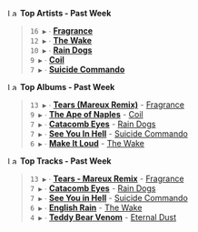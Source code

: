 <!--START_LASTFM_ARTISTS:{"period": "7day", "rows": 5}-->
<a href="https://last.fm" target="_blank"><img src="https://user-images.githubusercontent.com/17434202/215290617-e793598d-d7c9-428f-9975-156db1ba89cc.svg" alt="Last.fm Logo" width="18" height="13"/></a> **Top Artists - Past Week**

> `16 ▶️` ∙ **[Fragrance](https://www.last.fm/music/Fragrance)**<br/>
> `12 ▶️` ∙ **[The Wake](https://www.last.fm/music/The+Wake)**<br/>
> `10 ▶️` ∙ **[Rain Dogs](https://www.last.fm/music/Rain+Dogs)**<br/>
> `9 ▶️` ∙ **[Coil](https://www.last.fm/music/Coil)**<br/>
> `7 ▶️` ∙ **[Suicide Commando](https://www.last.fm/music/Suicide+Commando)**<br/>
<!--END_LASTFM_ARTISTS-->

<!--START_LASTFM_ALBUMS:{"period": "7day", "rows": 5}-->
<a href="https://last.fm" target="_blank"><img src="https://user-images.githubusercontent.com/17434202/215290617-e793598d-d7c9-428f-9975-156db1ba89cc.svg" alt="Last.fm Logo" width="18" height="13"/></a> **Top Albums - Past Week**

> `13 ▶️` ∙ **[Tears (Mareux Remix)](https://www.last.fm/music/Fragrance/Tears+(Mareux+Remix))** - [Fragrance](https://www.last.fm/music/Fragrance)<br/>
> `9 ▶️` ∙ **[The Ape of Naples](https://www.last.fm/music/Coil/The+Ape+of+Naples)** - [Coil](https://www.last.fm/music/Coil)<br/>
> `7 ▶️` ∙ **[Catacomb Eyes](https://www.last.fm/music/Rain+Dogs/Catacomb+Eyes)** - [Rain Dogs](https://www.last.fm/music/Rain+Dogs)<br/>
> `7 ▶️` ∙ **[See You In Hell](https://www.last.fm/music/Suicide+Commando/See+You+In+Hell)** - [Suicide Commando](https://www.last.fm/music/Suicide+Commando)<br/>
> `6 ▶️` ∙ **[Make It Loud](https://www.last.fm/music/The+Wake/Make+It+Loud)** - [The Wake](https://www.last.fm/music/The+Wake)<br/>
<!--END_LASTFM_ALBUMS-->

<!--START_LASTFM_TRACKS:{"period": "7day", "rows": 5}-->
<a href="https://last.fm" target="_blank"><img src="https://user-images.githubusercontent.com/17434202/215290617-e793598d-d7c9-428f-9975-156db1ba89cc.svg" alt="Last.fm Logo" width="18" height="13"/></a> **Top Tracks - Past Week**

> `13 ▶️` ∙ **[Tears - Mareux Remix](https://www.last.fm/music/Fragrance/_/Tears+-+Mareux+Remix)** - [Fragrance](https://www.last.fm/music/Fragrance)<br/>
> `7 ▶️` ∙ **[Catacomb Eyes](https://www.last.fm/music/Rain+Dogs/_/Catacomb+Eyes)** - [Rain Dogs](https://www.last.fm/music/Rain+Dogs)<br/>
> `7 ▶️` ∙ **[See You in Hell](https://www.last.fm/music/Suicide+Commando/_/See+You+in+Hell)** - [Suicide Commando](https://www.last.fm/music/Suicide+Commando)<br/>
> `6 ▶️` ∙ **[English Rain](https://www.last.fm/music/The+Wake/_/English+Rain)** - [The Wake](https://www.last.fm/music/The+Wake)<br/>
> `4 ▶️` ∙ **[Teddy Bear Venom](https://www.last.fm/music/Eternal+Dust/_/Teddy+Bear+Venom)** - [Eternal Dust](https://www.last.fm/music/Eternal+Dust)<br/>
<!--END_LASTFM_TRACKS-->